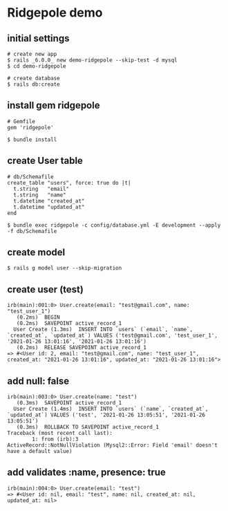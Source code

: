 # Ridgepole demo

## initial settings

```
# create new app
$ rails _6.0.0_ new demo-ridgepole --skip-test -d mysql
$ cd demo-ridgepole
```

```
# create database
$ rails db:create
```

## install gem ridgepole

```
# Gemfile
gem 'ridgepole'
```

```
$ bundle install
```

## create User table

```
# db/Schemafile
create_table "users", force: true do |t|
  t.string   "email"
  t.string   "name"
  t.datetime "created_at"
  t.datetime "updated_at"
end
```

```
$ bundle exec ridgepole -c config/database.yml -E development --apply -f db/Schemafile
```

## create model

```
$ rails g model user --skip-migration
```

## create user (test)

```
irb(main):001:0> User.create(email: "test@gmail.com", name: "test_user_1")
   (0.2ms)  BEGIN
   (0.2ms)  SAVEPOINT active_record_1
  User Create (1.3ms)  INSERT INTO `users` (`email`, `name`, `created_at`, `updated_at`) VALUES ('test@gmail.com', 'test_user_1', '2021-01-26 13:01:16', '2021-01-26 13:01:16')
   (0.2ms)  RELEASE SAVEPOINT active_record_1
=> #<User id: 2, email: "test@gmail.com", name: "test_user_1", created_at: "2021-01-26 13:01:16", updated_at: "2021-01-26 13:01:16">
```

## add null: false

```
irb(main):003:0> User.create(name: "test")
   (0.3ms)  SAVEPOINT active_record_1
  User Create (1.4ms)  INSERT INTO `users` (`name`, `created_at`, `updated_at`) VALUES ('test', '2021-01-26 13:05:51', '2021-01-26 13:05:51')
   (0.3ms)  ROLLBACK TO SAVEPOINT active_record_1
Traceback (most recent call last):
        1: from (irb):3
ActiveRecord::NotNullViolation (Mysql2::Error: Field 'email' doesn't have a default value)
```

## add validates :name, presence: true

```
irb(main):004:0> User.create(email: "test")
=> #<User id: nil, email: "test", name: nil, created_at: nil, updated_at: nil>
```